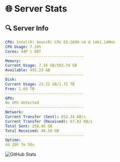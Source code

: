# 🌐 Server Stats
## 🔍 Server Info
```yaml
CPU: Intel(R) Xeon(R) CPU E5-2699 v4 @ 1461.14MHz
CPU Usage: 7.10%
Cores: 44P | 88T
-----------------------------------
Memory:
Current Usage: 7.16 GB/503.74 GB
Available: 493.23 GB
-----------------------------------
Disk:
Current Usage: 23.22 GB/1.71 TB
Free: 1.60 TB
-----------------------------------
GPU:
No GPU detected
-----------------------------------
Network:
Current Transfer (Sent): 652.34 KB/s
Current Transfer (Received): 67.02 KB/s
Total Sent: 258.45 GB
Total Received: 46.50 GB
-----------------------------------
Uptime:
4d 20h 7m 50s
```
![GitHub Stats](https://img.shields.io/badge/Updated-2025-04-24_13:16:38-blue)